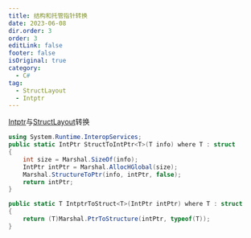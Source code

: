 ```yaml
---
title: 结构和托管指针转换
date: 2023-06-08
dir.order: 3
order: 3
editLink: false
footer: false
isOriginal: true
category:
  - C#
tag:
  - StructLayout
  - Intptr
---
```


[Intptr](https://learn.microsoft.com/zh-cn/dotnet/api/system.intptr?view=net-7.0)与[StructLayout](https://learn.microsoft.com/zh-cn/dotnet/api/system.runtime.interopservices.structlayoutattribute?view=net-6.0)转换

```cs
using System.Runtime.InteropServices;
public static IntPtr StructToIntPtr<T>(T info) where T : struct
{
    int size = Marshal.SizeOf(info);
    IntPtr intPtr = Marshal.AllocHGlobal(size);
    Marshal.StructureToPtr(info, intPtr, false);
    return intPtr;
}

public static T IntptrToStruct<T>(IntPtr intPtr) where T : struct
{
    return (T)Marshal.PtrToStructure(intPtr, typeof(T));
}
```
